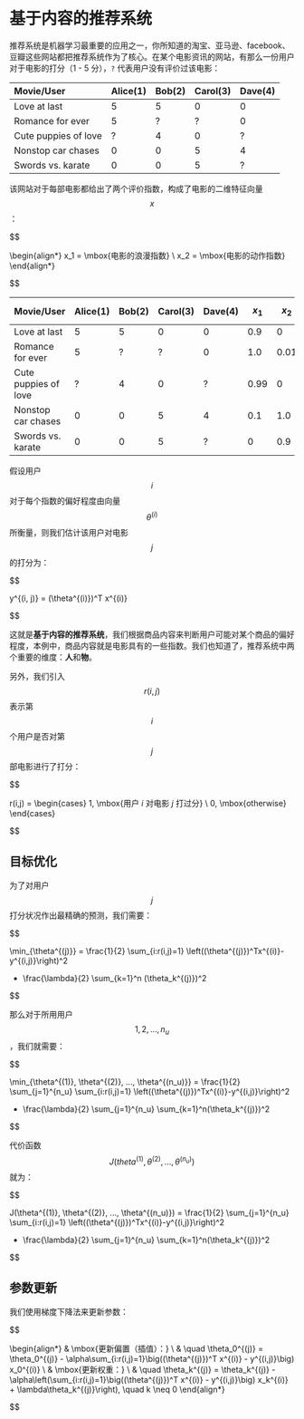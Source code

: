 基于内容的推荐系统
=============

推荐系统是机器学习最重要的应用之一，你所知道的淘宝、亚马逊、facebook、豆瓣这些网站都把推荐系统作为了核心。在某个电影资讯的网站，有那么一份用户对于电影的打分（1 - 5 分），`?` 代表用户没有评价过该电影：

| Movie/User           | Alice(1) | Bob(2) | Carol(3) | Dave(4) |
|:---------------------|:---------|:-------|:---------|:--------|
| Love at last         | 5        | 5      | 0        | 0       |
| Romance for ever     | 5        | ?      | ?        | 0       |
| Cute puppies of love | ?        | 4      | 0        | ?       |
| Nonstop car chases   | 0        | 0      | 5        | 4       |
| Swords vs. karate    | 0        | 0      | 5        | ?       |


该网站对于每部电影都给出了两个评价指数，构成了电影的二维特征向量 $$x$$：

$$

\begin{align*}
x_1 = \mbox{电影的浪漫指数} \\
x_2 = \mbox{电影的动作指数}
\end{align*}

$$

| Movie/User           | Alice(1) | Bob(2) | Carol(3) | Dave(4) | $$x_1$$ | $$x_2$$ |
|:---------------------|:---------|:-------|:---------|:--------|:--------|:--------|
| Love at last         | 5        | 5      | 0        | 0       | 0.9     | 0       |
| Romance for ever     | 5        | ?      | ?        | 0       | 1.0     | 0.01    |
| Cute puppies of love | ?        | 4      | 0        | ?       | 0.99    | 0       |
| Nonstop car chases   | 0        | 0      | 5        | 4       | 0.1     | 1.0     |
| Swords vs. karate    | 0        | 0      | 5        | ?       | 0       | 0.9     |

假设用户 $$i$$ 对于每个指数的偏好程度由向量 $$\theta^{(i)}$$ 所衡量，则我们估计该用户对电影 $$j$$ 的打分为：

$$

y^{(i, j)} = (\theta^{(i)})^T x^{(i)}

$$

这就是**基于内容的推荐系统**，我们根据商品内容来判断用户可能对某个商品的偏好程度，本例中，商品内容就是电影具有的一些指数。我们也知道了，推荐系统中两个重要的维度：**人**和**物**。

另外，我们引入 $$r(i,j)$$ 表示第 $$i$$ 个用户是否对第 $$j$$ 部电影进行了打分：

$$

r(i,j) =
\begin{cases}
1, \mbox{用户 $i$ 对电影 $j$ 打过分} \\
0, \mbox{otherwise}
\end{cases}

$$

目标优化
------------------

为了对用户 $$j$$ 打分状况作出最精确的预测，我们需要：

$$

\min_{\theta^{(j)}} = \frac{1}{2} \sum_{i:r(i,j)=1} \left((\theta^{(j)})^Tx^{(i)}-y^{(i,j)}\right)^2
+ \frac{\lambda}{2} \sum_{k=1}^n (\theta_k^{(j)})^2

$$


那么对于所用用户 $$1, 2, ... , n_u$$，我们就需要：

$$

\min_{\theta^{(1)}, \theta^{(2)}, ..., \theta^{(n_u)}} = \frac{1}{2} \sum_{j=1}^{n_u} \sum_{i:r(i,j)=1} \left((\theta^{(j)})^Tx^{(i)}-y^{(i,j)}\right)^2
+ \frac{\lambda}{2} \sum_{j=1}^{n_u} \sum_{k=1}^n(\theta_k^{(j)})^2

$$

代价函数 $$J(theta^{(1)}, \theta^{(2)}, ..., \theta^{(n_u)})$$ 就为：

$$

J(\theta^{(1)}, \theta^{(2)}, ..., \theta^{(n_u)}) = \frac{1}{2} \sum_{j=1}^{n_u} \sum_{i:r(i,j)=1} \left((\theta^{(j)})^Tx^{(i)}-y^{(i,j)}\right)^2
+ \frac{\lambda}{2} \sum_{j=1}^{n_u} \sum_{k=1}^n(\theta_k^{(j)})^2

$$

参数更新
--------------

我们使用梯度下降法来更新参数：

$$

\begin{align*}
& \mbox{更新偏置（插值）：} \\
& \quad \theta_0^{(j)} = \theta_0^{(j)} - \alpha\sum_{i:r(i,j)=1}\big((\theta^{(j)})^T x^{(i)} - y^{(i,j)}\big) x_0^{(i)} \\
& \mbox{更新权重：} \\
& \quad \theta_k^{(j)} = \theta_k^{(j)} - \alpha\left(\sum_{i:r(i,j)=1}\big((\theta^{(j)})^T x^{(i)} - y^{(i,j)}\big) x_k^{(i)} + \lambda\theta_k^{(j)}\right), \quad k \neq 0
\end{align*}

$$
